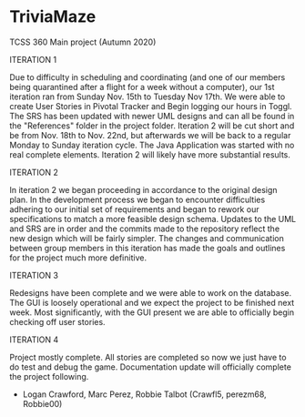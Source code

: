 # TriviaMaze
TCSS 360 Main project (Autumn 2020)

ITERATION 1

Due to difficulty in scheduling and coordinating (and one of our members being quarantined after a flight for a week without a computer), our 1st iteration ran from Sunday Nov. 15th to Tuesday Nov 17th.
We were able to create User Stories in Pivotal Tracker and Begin logging our hours in Toggl. The SRS has been updated with newer UML designs and can all be found in the "References" folder in the project folder.
Iteration 2 will be cut short and be from Nov. 18th to Nov. 22nd, but afterwards we will be back to a regular Monday to Sunday iteration cycle.
The Java Application was started with no real complete elements. Iteration 2 will likely have more substantial results.

ITERATION 2

In iteration 2 we began proceeding in accordance to the original design plan. In the development process we began to encounter difficulties adhering to our initial set of requirements and began to rework our
specifications to match a more feasible design schema. Updates to the UML and SRS are in order and the commits made to the repository reflect the new design which will be fairly simpler. The changes and communication
between group members in this iteration has made the goals and outlines for the project much more definitive.

ITERATION 3

Redesigns have been complete and we were able to work on the database. The GUI is loosely operational and we expect the project to be finished next week. Most significantly, with the GUI present we are able to
officially begin checking off user stories.

ITERATION 4

Project mostly complete. All stories are completed so now we just have to do test and debug the game. Documentation update will officially complete the project following.

 - Logan Crawford, Marc Perez, Robbie Talbot
 (Crawfl5, perezm68, Robbie00)
